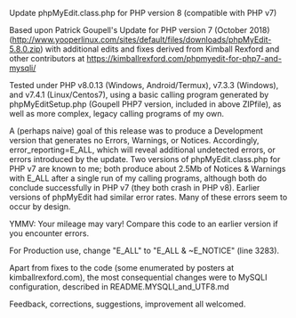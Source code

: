Update phpMyEdit.class.php for PHP version 8 (compatible with PHP v7)

Based upon Patrick Goupell's Update for PHP version 7 (October 2018)
  (http://www.yooperlinux.com/sites/default/files/downloads/phpMyEdit-5.8.0.zip)
  with additional edits and fixes derived from Kimball Rexford and other
  contributors at https://kimballrexford.com/phpmyedit-for-php7-and-mysqli/

Tested under PHP v8.0.13 (Windows, Android/Termux), v7.3.3 (Windows), and v7.4.1 (Linux/Centos7),
using a basic calling program generated by phpMyEditSetup.php (Goupell PHP7 version, included in above ZIPfile), as well as more complex, legacy calling programs of my own.

A (perhaps naive) goal of this release was to produce a Development version that generates no Errors, Warnings, or Notices. Accordingly, error_reporting=E_ALL, which will reveal additional undetected errors, or errors introduced by the update.
Two versions of phpMyEdit.class.php for PHP v7 are known to me; both produce about 2.5Mb of Notices & Warnings with E_ALL after a single run of my calling programs, although both do conclude successfully in PHP v7 (they both crash in PHP v8). Earlier versions of phpMyEdit had similar error rates. Many of these errors seem to occur by design.

YMMV: Your mileage may vary! Compare this code to an earlier version if you encounter errors.

For Production use, change "E_ALL" to "E_ALL & ~E_NOTICE" (line 3283).

Apart from fixes to the code (some enumerated by posters at kimballrexford.com), the most consequential changes were to MySQLI configuration, described in README.MYSQLI_and_UTF8.md

Feedback, corrections, suggestions, improvement all welcomed.
